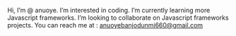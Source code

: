 Hi, I’m @ anuoye.
I’m interested in coding.
I’m currently learning more Javascript frameworks.
I’m looking  to collaborate on Javascript frameworks projects.
You can reach me at : anuoyebanjodunmi660@gmail.com



<!---
anuoye/anuoye is a ✨ special ✨ repository because its `README.md` (this file) appears on your GitHub profile.
You can click the Preview link to take a look at your changes.
--->
